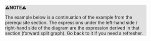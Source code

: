<div style="margin:2em; background-color: #e0e0e0;">

<strong>⚠️NOTE️️️⚠️</strong>

The example below is a continuation of the example from the prerequisite section. The expressions under the left-hand side / right-hand side of the diagram are the expression derived in that section (forward split graph). Go back to it if you need a refresher.
</div>

